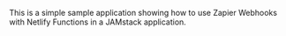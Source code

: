 This is a simple sample application showing how to use Zapier Webhooks with Netlify Functions in a JAMstack application.